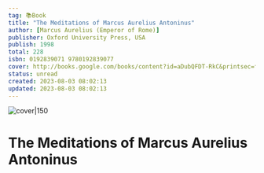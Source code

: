 ```yaml
---
tag: 📚Book
title: "The Meditations of Marcus Aurelius Antoninus"
author: [Marcus Aurelius (Emperor of Rome)]
publisher: Oxford University Press, USA
publish: 1998
total: 228
isbn: 0192839071 9780192839077
cover: http://books.google.com/books/content?id=aDubQFDT-RkC&printsec=frontcover&img=1&zoom=1&edge=curl&source=gbs_api
status: unread
created: 2023-08-03 08:02:13
updated: 2023-08-03 08:02:13
---
```


![cover|150](http://books.google.com/books/content?id=aDubQFDT-RkC&printsec=frontcover&img=1&zoom=1&edge=curl&source=gbs_api)

# The Meditations of Marcus Aurelius Antoninus





